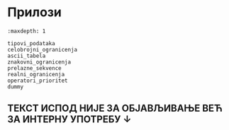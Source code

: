 # Прилози

```{toctree}
:maxdepth: 1

tipovi_podataka
celobrojni_ogranicenja
ascii_tabela
znakovni_ogranicenja
prelazne_sekvence
realni_ogranicenja
operatori_prioritet
dummy
```

## ТЕКСТ ИСПОД НИЈЕ ЗА ОБЈАВЉИВАЊЕ ВЕЋ ЗА ИНТЕРНУ УПОТРЕБУ ↓
